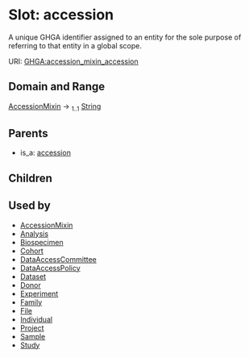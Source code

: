 
# Slot: accession


A unique GHGA identifier assigned to an entity for the sole purpose of referring to that entity in a global scope.

URI: [GHGA:accession_mixin_accession](https://w3id.org/GHGA/accession_mixin_accession)


## Domain and Range

[AccessionMixin](AccessionMixin.md) &#8594;  <sub>1..1</sub> [String](types/String.md)

## Parents

 *  is_a: [accession](accession.md)

## Children


## Used by

 * [AccessionMixin](AccessionMixin.md)
 * [Analysis](Analysis.md)
 * [Biospecimen](Biospecimen.md)
 * [Cohort](Cohort.md)
 * [DataAccessCommittee](DataAccessCommittee.md)
 * [DataAccessPolicy](DataAccessPolicy.md)
 * [Dataset](Dataset.md)
 * [Donor](Donor.md)
 * [Experiment](Experiment.md)
 * [Family](Family.md)
 * [File](File.md)
 * [Individual](Individual.md)
 * [Project](Project.md)
 * [Sample](Sample.md)
 * [Study](Study.md)

